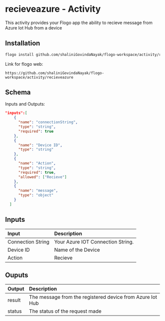 
# 	recieveazure - Activity
This activity provides your Flogo app the ability to recieve message from Azure Iot Hub from a device

## Installation

```bash
flogo install github.com/shaliniGovindaNayak/flogo-workspace/activity/recieveazure
```
Link for flogo web:
```
https://github.com/shaliniGovindaNayak/flogo-workspace/activity/recieveazure
```

## Schema
Inputs and Outputs:

```json
"inputs":[
    {
      "name": "connectionString",
      "type": "string",
      "required": true
    },
    {
      "name": "Device ID",
      "type": "string"
    },
    {
      "name": "Action",
      "type": "string",
      "required": true,
      "allowed": ["Recieve"]
    },
    {
      "name": "message",
      "type": "object"
    }
  ]
```
## Inputs
| Input                          | Description    |
|:-------------------------------|:---------------|
| Connection String              | Your Azure IOT Connection String.            |
| Device ID                      | Name of the Device  |
| Action                         | Recieve           |


## Ouputs
| Output       | Description                                            |
|:-------------|:-------------------------------------------------------|
| result       | The message from the registered device from Azure Iot Hub |
| status       | The status of the request made                            |